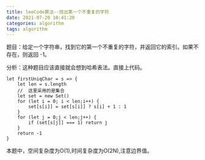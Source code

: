 ```yaml
---
title: leeCode算法--找出第一个不重复的字符
date: 2021-07-20 10:41:20
categories: algorithm
tags: algorithm
---
```

题目：给定一个字符串，找到它的第一个不重复的字符，并返回它的索引。如果不存在，则返回 -1。

分析：这种题目应该直接就会想到哈希表法。直接上代码。

```
let firstUniqChar = s => {
    let len = s.length
    //  这里采用的是集合
    let set = new Set()
    for (let i = 0; i < len;i++) {
        set[s[i]] = set[s[i]] ? s[i] + 1 : 1
    }
    for (let j = 0;j < len;j++) {
        if (set[s[j]] === 1) return j
    }
    return -1
}
```
本题中，空间复杂度为O(1),时间复杂度为O(2N),注意边界值。